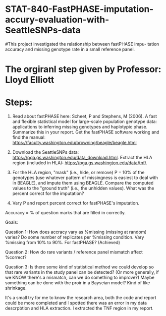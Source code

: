 # STAT-840-FastPHASE-imputation-accury-evaluation-with-SeattleSNPs-data

#This project investigated the relationship between fastPHASE impu- tation accuracy and missing genotype rate in a small reference panel.

# The orgiranl step given by Professor: Lloyd Elliott
# Steps:
1. Read about fastPHASE here: Scheet, P and Stephens, M (2006). A fast and flexible statistical model for large-scale population genotype data: applications to inferring missing genotypes and haplotypic phase. Summarize this in your report. Get the fastPHASE software working and find the manual: https://faculty.washington.edu/browning/beagle/beagle.html

2. Download the SeattleSNPs data: https://pga.gs.washington.edu/data_download.html. Extract the HLA region (included in HLA): https://pga.gs.washington.edu/data/tnf/.

3. For the HLA region, "mask" (i.e., hide, or remove) P = 10% of the genotypes (use whatever pattern of missingness is easiest to deal with in BEAGLE), and impute them using BEAGLE. Compare the computed values to the "ground truth" (i.e., the unhidden values). What was the percent correct for the imputation?

4. Vary P and report percent correct for fastPHASE's imputation.

Accuracy = % of question marks that are filled in correctly.

Goals:

Question 1: How does accracy vary as %missing (missing at random) varies? Do some number of replicates per %missing condition. Vary %missing from 10% to 90%. For fastPHASE? (Achieved)  

Question 2: How do rare variants / reference panel mismatch affect %correct?

Question 3: Is there some kind of statistical method we could develop so that rare variants in the study panel can be detected? (Or more generally, if we KNOW there's a mismatch, can we do something to improve?) Maybe something can be done with the proir in a Bayseian model? Kind of like shrinkage.

It's a small try for me to know the research area, both the code and report could be more completed and I spotted there was an error in my data descrpbtion and HLA extraction. I extracted the TNF region in my report.  
